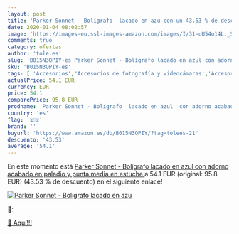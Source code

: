```yaml
---
layout: post
title: 'Parker Sonnet - Bolígrafo  lacado en azu con un 43.53 % de descuento'
date: 2020-01-04 08:02:57
image: 'https://images-eu.ssl-images-amazon.com/images/I/31-uU54o14L._SL400_.jpg'
comments: true
category: ofertas
author: 'tole.es'
slug: 'B015N3QPIY-es Parker Sonnet - Bolígrafo lacado en azul con adorno...'
sku: 'B015N3QPIY-es'
tags: [ 'Accesorios','Accesorios de fotografía y videocámaras','Accesorios para portátiles y netbooks','Bolsas y fundas para cámaras compactas','Bolsas y fundas para cámaras digitales','Bolsas y fundas para cámaras,  videocámaras y prismáticos','Bolsas y fundas para portátiles y netbooks','Electrónica','Fotografía y videocámaras','Informática','Mochilas para portátiles y netbooks','bolígrafo', ]
actualPrice: 54.1 EUR
currency: EUR
price: 54.1
comparePrice: 95.8 EUR
prodname: 'Parker Sonnet - Bolígrafo  lacado en azul  con adorno acabado en paladio y punta media  en estuche '
country: 'es'
flag: '🇪🇸'
brand: ''
buyurl: 'https://www.amazon.es/dp/B015N3QPIY/?tag=tolees-21'
descuento: '43.53'
average: '54.1'
---
```


En este momento está [Parker Sonnet - Bolígrafo  lacado en azul  con adorno acabado en paladio y punta media  en estuche ](https://www.amazon.es/dp/B015N3QPIY/?tag=tolees-21) a 54.1 EUR (original: 95.8 EUR) (43.53 %  de descuento) en el siguiente enlace!

[![Parker Sonnet - Bolígrafo  lacado en azu](https://images-eu.ssl-images-amazon.com/images/I/31-uU54o14L._SL400_.jpg)](https://www.amazon.es/dp/B015N3QPIY/?tag=tolees-21)

🔎:


[🛒 Aquí!!!](https://www.amazon.es/dp/B015N3QPIY/?tag=tolees-21)
